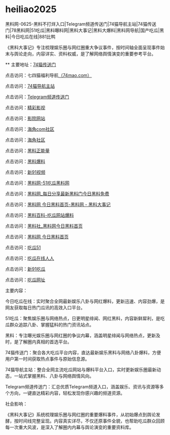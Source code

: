 # heiliao2025
黑料网-0625-黑料不打烊入口|Telegram频道传送门|74猫导航主站|74猫传送门|78黑料网|51吃瓜|黑料曝料网|黑料大事记|黑料大爆料|黑料网导航|国产吃瓜|黑料|今日吃瓜在线|881比鸭

《黑料大事记》专注梳理娱乐圈与网红圈重大争议事件，按时间轴全面呈现事件始末与舆论走向，内容详实、资料权威，是了解网络舆情演变的重要参考平台。

** 主要地址：<a href="https://74mao.com/">74猫传送门</a>

点击访问：七四猫福利导航<a href="https://74mao.com/">（74mao.com）</a>

点击访问：<a href="https://74mao.com/">74猫导航主站</a>

点击访问：<a href="https://74mao.com/">Telegram频道传送门</a>

点击访问：<a href="https://hj-216.pages.dev/">精彩影视</a>

点击访问：<a href="https://hj-218.pages.dev/">影院网站</a>

点击访问：<a href="https://hj-219.pages.dev/">海角com社区</a>

点击访问：<a href="https://hj-224.pages.dev/">海角社区</a>

点击访问：<a href="https://cg8-12.pages.dev/">黑料正能量</a>

点击访问：<a href="https://hj-143.pages.dev/">黑料爆料</a>

点击访问：<a href="https://hj-145.pages.dev/">新91视频</a>

点击访问：<a href="https://heiliao281.pages.dev/">黑料网-51吃瓜黑料网</a>

点击访问：<a href="https://heiliao273.pages.dev/">黑料网_每日分享最新黑料门今日黑料免费</a>

点击访问：<a href="https://heiliao922.pages.dev/">黑料网 今日黑料首页-黑料网 - 黑料大事记</a>

点击访问：<a href="https://heiliao2878.pages.dev/">黑料百科-吃瓜网站爆料</a>

点击访问：<a href="https://heiliao2671.pages.dev/">黑料社_黑料网今日黑料首页</a>

点击访问：<a href="https://heiliao928.pages.dev/">黑料网 今日黑料首页</a>

点击访问：<a href="https://cg1-05.pages.dev/">吃瓜51</a>

点击访问：<a href="https://cg10-04.pages.dev/">吃瓜在线人人</a>

点击访问：<a href="https://cg3-05.pages.dev/">新91吃瓜</a>

点击访问：<a href="https://cg2-05.pages.dev/">吃瓜网址</a>

主要内容：

今日吃瓜在线：实时聚合全网最新娱乐八卦与网红爆料，更新迅速、内容劲爆，是网友获取每日热门瓜讯的高效入口平台。

51吃瓜：聚焦娱乐圈与网络热点，日更明星绯闻、网红黑料，内容新鲜犀利，是吃瓜群众追踪八卦、掌握猛料的热门资讯站点。

黑料：专注曝光娱乐圈与网红圈的争议内幕，涵盖明星绯闻与网络热点，更新及时，是了解圈内真相的首选平台。

74猫传送门：聚合各大吃瓜平台内容，直达最新娱乐黑料与网络八卦爆料，方便用户第一时间获取热点事件与原始信息源。

74猫导航主站：整合全网主流吃瓜网站与爆料平台入口，实时更新娱乐圈最新动态，一站式掌握黑料、八卦与网络舆情风向。

Telegram频道传送门：汇总优质Telegram频道入口，涵盖娱乐、资讯与资源等多个方向，一键直达精彩内容，轻松发现你感兴趣的频道资源。

社会影响：

《黑料大事记》系统梳理娱乐圈与网红圈的重要爆料事件，从初始爆点到舆论发酵，按时间线完整呈现。内容真实详尽，不仅还原事件全貌，也帮助吃瓜群众回顾每一次重大风波，是深入了解圈内内幕与舆论演变的重要资料库。

<span style="display:none;">[Canonical link](https://github.com/Winx20250625/xiaoxiao10）</span>
